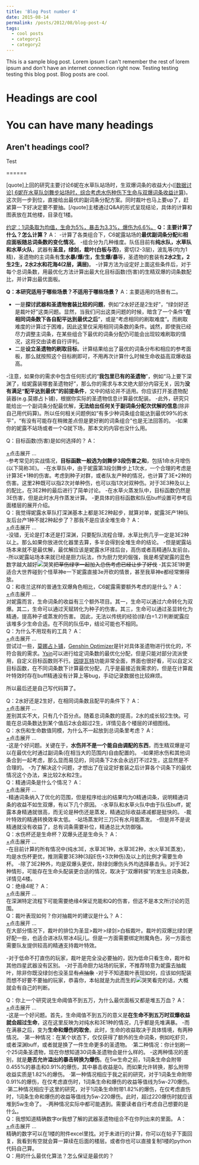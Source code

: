 ```yaml
---
title: 'Blog Post number 4'
date: 2015-08-14
permalink: /posts/2012/08/blog-post-4/
tags:
  - cool posts
  - category1
  - category2
---
```


This is a sample blog post. Lorem ipsum I can't remember the rest of lorem ipsum and don't have an internet connection right now. Testing testing testing this blog post. Blog posts are cool.

Headings are cool
======

You can have many headings
======

Aren't headings cool?
------

Test

======

[quote]上回的研究主要讨论6妮在水草队站场时，生双爆词条的收益大小([[数据讨论] 6妮在水草队剑舞步站场时，综合考虑水伤种伤下生命与双爆词条收益计算](https://bbs.nga.cn/read.php?tid=36047560))。
这次则一步到位，直接给出最优的副词条分配方案。同时裁叶也马上要up了，赶紧算一下好决定要不要抽。[/quote]主楼通过Q&amp;A的形式呈现结论，具体的计算和图表放在其他楼，目录在1楼。

<u>约定：1词条取为均值，生命为5%，暴击为3.3%，爆伤为6.6%。</u>
<b><span class="red">Q：主要计算了什么？怎么计算？</span></b>
A：
-计算了各类组合下，C6妮露站场的<span class="darkblue"><b>最优副词条分配</b></span>和<span class="darkblue"><b>相应面板随总词条数的变化情况</b></span>。
-组合分为几种维度。队伍目前有<span class="darkblue"><b>纯水队，水草队和水草火队</b></span>，武器有<span class="darkblue"><b>圣显，绿剑，裁叶(白板与否)</b></span>，雾切(2-3层)，波乱等(均为1精)，圣遗物的主词条有<b><span class="darkblue">生水暴/爆/生，生生爆/暴</span></b>等，圣遗物的套装有<span class="darkblue"><b>2水2生，2生2生，2水2水和花海4(2层，满层)</b></span>。
-计算方法为设定好上面这些条件后，对于每个总词条数，用最优化方法计算出最大化目标函数(伤害)的生精双爆的词条数配比，并计算出最优面板。

<b><span class="red">Q：本研究适用于哪些场景？不适用于哪些场景？</span></b>
A：主要适用的场景有二。<ul><li>一是<span class="darkblue"><b>探讨武器和圣遗物套装比较的问题</b></span>，例如“2水好还是2生好”，“绿剑好还是裁叶好”这类问题。显然，当我们问出这类问题的时候，暗含了一个条件“<b><span class="darkblue">在相同词条数下各自配平达到最优之后</span></b>”，或是“考虑相同的刷取难度”。而刷取难度的计算过于困难，因此这里仅采用相同词条数的条件。诚然，即使我已经尽力调整主词条，在某些组合下最优的词条分配仍可能会出现较难刷取的情况，这将交由读者自行评判。</li><li>二是<b><span class="darkblue">设立圣遗物的刷取目标</span></b>。计算结果给出了最优的词条分布和相应的参考面板，那么就按照这个目标刷即可，不用再次计算什么时候生命收益高双爆收益高。</li></ul>
-注意，如果你的需求中包含任何形式的“<span class="darkblue"><b>我包里已有的圣遗物</b></span>”，例如“马上要下深渊了，给妮露装哪套圣遗物好”，那么你的需求与本文绝大部分内容无关，因为<b><span class="darkblue">没有满足“配平达到最优”的前提条件</span></b>，文中的结论并不适用。你应该打开圣遗物配装器(e.g.莫娜占卜铺)，根据你实际的圣遗物信息计算最优配装。
-此外，研究只能给出一个副词条分配最优解，<span class="darkblue"><b>无法给出任何关于副词条分配次优解的信息</b></span>(除非自己用代码算)。所以任何相关问题例如“有多少种词条组合能达到最优99%的水平”，“有没有可能存在稍微差点但是更好刷的词条组合”也是无法回答的。
-如果你的妮露不站场或者一个Q就下场，那本文的内容也没什么用。

<span class="red">Q：目标函数(伤害)是如何选择的？</span>
A：<div class="foldBox no"><div class="collapse_btn"><a href="javascript:;" onclick="collapse(this);">+</a>点击展开 ...</div><span class="collapse_content" id="foldCnt">-参考常见的实战情况，<b><span class="darkblue">目标函数一般选为剑舞步3段伤害之和</span></b>，包括1命水月增伤(以下简称3E)。
-在水草队中，由于妮露第3段剑舞步上1次水，一个合理的考虑是计算3E+1种的伤害。考虑到种子对群，或者队友产种的情况，也计算了3E+2种的伤害。这里2种既可以指2次对单种伤，也可以指1次对双种伤。对于3E3种及以上的配比，在3E2种的最后进行了简单讨论。
-在水草火蒸发队中，目标函数仍然是3E伤害，但是此时水月作蒸发计算。
-更具体的目标函数和队伍buff设置可参考后面楼层的展开介绍。</span></div><span class="red">Q：我觉得妮露水草队打深渊基本上都是3E2种起步，就算对单，妮露3E产1种队友后台产1种不就2种起步了？那我不是应该全堆生命？</span>
A：<div class="foldBox no"><div class="collapse_btn"><a href="javascript:;" onclick="collapse(this);">+</a>点击展开 ...</div><span class="collapse_content" id="foldCnt">-没错，无论是打本还是打深渊，只要配队流程合理，水草比例几乎一定是3E2种以上。那么如果你放进优化器里去算，多半会得到全堆生命的结论。
-但是妮露站场本来就不是最优解，最优解应该是妮露水环挂后台，高伤或者高精通队友前台。
-所以妮露站场本来就已经是厨力玩法，作为厨力党的倔强，我是希望妮露的蓝色数字越大越好![哭笑](https://img4.nga.178.com/ngabbs/post/smile/ac15.png)~~把草伤绿字一起加入总伤考虑已经让步了好伐~~
-其实3E1种更适合大世界碰到个怪草神e一下妮露直接3e开砍的情景，甚至我草神e都经常懒得放。</span></div><span class="red">Q：和夜兰这样的普通生双爆角色相比，C6妮露需要额外考虑的是什么？</span>
A：<div class="foldBox no"><div class="collapse_btn"><a href="javascript:;" onclick="collapse(this);">+</a>点击展开 ...</div><span class="collapse_content" id="foldCnt">对妮露而言，生命词条的收益有三个额外项目。其一，生命可以通过六命转化为双爆。其二，生命可以通过天赋转化为种子的伤害。其三，生命可以通过圣显转化为精通，提高种子或蒸发的伤害。
因此，无法以传统的经验(绿/白=1.2)判断妮露应该堆多少生命合适。在不同的队伍中，结论可能也不相同。</span></div><span class="red">Q：为什么不用现有的工具？</span>
A：<div class="foldBox no"><div class="collapse_btn"><a href="javascript:;" onclick="collapse(this);">+</a>点击展开 ...</div><span class="collapse_content" id="foldCnt">尝试过一些，[莫娜占卜铺](https://www.mona-uranai.com/calculate)，[Genshin Optimizer](https://frzyc.github.io/genshin-optimizer/#/)是针对具体圣遗物进行优化的，不符合我的需求。[Ysin](https://yuanshen.xin/)可以进行给定词条数的最优化分配，但是只能对部分流派使用，自定义目标函数则不行。[因提瓦特](https://genshin-calc.sirokuma.cc/)功能非常全面，界面也很好看，可以自定义目标函数，在不同词条数下计算最优分配，几乎是最接近我需求的，但是在计算裁叶特效时存在buff精通没有计算上等bug，手动记录数据也比较麻烦。

所以最后还是自己写代码算了。</span></div><span class="red">Q：2水好还是2生好，在相同词条数且配平的条件下？</span>
A：<div class="foldBox no"><div class="collapse_btn"><a href="javascript:;" onclick="collapse(this);">+</a>点击展开 ...</div><span class="collapse_content" id="foldCnt">差别其实不大，只有几个百分点。随着总词条数的提高，2水的成长较2生快。可能在总词条数达到某个值后2水会超过2生，详情见各个楼层的详细图线。</span></div><span class="red">Q：水伤和生命数值同模，为什么不一起放到总词条里考虑？</span>
A：<div class="foldBox no"><div class="collapse_btn"><a href="javascript:;" onclick="collapse(this);">+</a>点击展开 ...</div><span class="collapse_content" id="foldCnt">-这是个好问题。关键在于，<b><span class="darkblue">水伤并不是一个能自由调配的东西</span></b>，而生精双爆是可以在最优化时通过副词条(在相当大的范围内)自由配置的。
-如果把水伤和其他词条合到一起考虑，那么显而易见的，同词条下2水会永远打不过2生，这显然是不合理的。
-为了解决这个问题，才想出了在设定好套装之后计算各个词条下的最优情况这个办法，来比较2水和2生。</span></div><span class="red">Q：精通词条是什么个情况？</span>
A：<div class="foldBox no"><div class="collapse_btn"><a href="javascript:;" onclick="collapse(this);">+</a>点击展开 ...</div><span class="collapse_content" id="foldCnt">-精通词条纳入了优化的范围，但是程序给出的结果均为0精通词条，说明精通词条的收益不如生双爆，有以下几个原因。
-水草队和水草火队中由于队伍buff，妮露本身精通就很高，而无论是种伤还是蒸发，精通边际收益递减都是挺快的。
-裁叶特效的精通转换效率太低。
-站场蒸发时三刀只有水月能蒸发。
-但是并不是说精通就没有收益了，总有词条需要补位，精通总比大防御强。</span></div><span class="red">Q：水伤杯还是生命杯？双爆头还是生命头？</span>
A：<div class="foldBox no"><div class="collapse_btn"><a href="javascript:;" onclick="collapse(this);">+</a>点击展开 ...</div><span class="collapse_content" id="foldCnt">-在目前计算的所有情况中(纯水3E，水草3E1种，水草3E2种，水火草3E蒸发)，均是水伤杯更优，推测需要3E3种(3段E伤+3次种伤)及以上的比例才需要生命杯。
-除了3E2种外，均是双爆头更优，除绿剑爆伤头外均选择暴击头。对于3E2种情形，可能存在生命头配装更合适的情况，取决于“双爆转捩”的发生总词条数，详情见4楼。</span></div><span class="red">Q：绝缘4呢？</span>
A：<div class="foldBox no"><div class="collapse_btn"><a href="javascript:;" onclick="collapse(this);">+</a>点击展开 ...</div><span class="collapse_content" id="foldCnt">在深渊特定流程下可能需要绝缘4保证充能和Q的伤害，但这不是本文所讨论的范围。</span></div><span class="red">Q：裁叶表现如何？你对抽裁叶的建议是什么？</span>
A：<div class="foldBox no"><div class="collapse_btn"><a href="javascript:;" onclick="collapse(this);">+</a>点击展开 ...</div><span class="collapse_content" id="foldCnt">在大部分情况下，裁叶的排位为圣显&gt;裁叶&gt;绿剑&gt;白板裁叶。裁叶的双爆比绿剑更好配一些，也适合进冰队带冰4玩儿。但是一方面需要绑定附魔角色，另一方面也需要队友提供较高的精通支持裁叶特效。

-对于低命不打直伤的玩家，裁叶是完全没必要抽的，因为低命只看生命，裁叶和其他四星武器没有区别。
-对于高命厨力站场的玩家，不推荐特意为妮露去抽裁叶，除非你既没绿剑也没圣显~~有点抽象~~
-对于不知道裁叶表现如何，应该如何配装而想不好要不要抽的玩家，恭喜你，本帖就是为此而生的![哭笑](https://img4.nga.178.com/ngabbs/post/smile/ac15.png)看完的话，大概就会有自己的判断。</span></div><span class="red">Q：你上一个研究说生命阈值不到五万，为什么最优面板又都是堆五万血？</span>
A：<div class="foldBox no"><div class="collapse_btn"><a href="javascript:;" onclick="collapse(this);">+</a>点击展开 ...</div><span class="collapse_content" id="foldCnt">-这是一个好问题。首先，生命阈值不到五万的意义是<b><span class="darkblue">在生命不到五万时双爆收益就会超过生命</span></b>，这在这里反映为对纯水和3E1种的情况，几乎都是先堆满暴。
-而在满暴之后，变为<b><span class="darkblue">生命和爆伤的取舍</span></b>。此时，生命的收益取决于具体情境，有两种情况。
·第一种情况：在某个状态下，仅仅获得了额外的生命词条，例如吃虾贝，或者深渊buff，或者就是换了一件生命更多的圣遗物。
·第二种情况：你计划刷一个25词条圣遗物，现在你想知道30词条圣遗物会是什么样的。
-这两种情况的差别，就是<span class="darkblue"><b>是否允许溢出的暴击转换为爆伤</b></span>。在5w生命之前，1词条生命会附带0.455%的暴击和0.91%的爆伤，其中暴击收益是0。而如果允许转换，那么附带收益实质是1.82%的爆伤。
·第一种情况相应于我之前的研究，对于1词条生命附带0.91%的爆伤，在仅考虑直伤时，1词条生命和爆伤的收益等值线为5w-270爆伤。
·第二种情况相应于这里的研究，对于1词条生命附带1.82%的爆伤，在仅考虑直伤时，1词条生命和爆伤的收益等值线为5w-220爆伤。此时，超过220爆伤时就应该堆到5w生命了。
-两种情况实际中都可能遇到。需要读者自行考虑自己想要的是什么。</span></div><span class="red">Q：我想知道精确数字or我想了解的武器圣遗物组合不在你列出来的里面。</span>
A：<div class="foldBox no"><div class="collapse_btn"><a href="javascript:;" onclick="collapse(this);">+</a>点击展开 ...</div><span class="collapse_content" id="foldCnt">精确的数字可以在1楼的附件excel里找。对于未进行的计算，你可以在帖子下面回复，我看到有空就会算一算续在后面的楼层。或者你也可以直接复制1楼的python代码自己算。</span></div><span class="red">Q：用的什么最优化算法？怎么保证是最优的？</span>